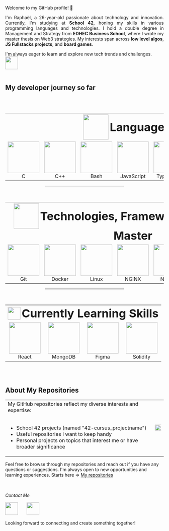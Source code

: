 Welcome to my GitHub profile! 👋

<p align="justify">
I'm Raphaël, a 26-year-old passionate about technology and innovation. Currently, I'm studying at <b>School 42</b>, honing my skills in various programming languages and technologies. I hold a double degree in Management and Strategy from <b>EDHEC Business School</b>, where I wrote my master thesis on Web3 strategies. My interests span across <b>low level algos</b>, <b>JS Fullstacks projects</b>, and <b>board games</b>.
</p>
I'm always eager to learn and explore new tech trends and challenges. <img src="https://github.com/RaphRsl/RaphRsl/assets/79993112/fd5c91d2-e3c5-4472-9eea-8bf5694579f3" height="40">
<br><br>


## My developer journey so far
<br><br>

<!-- //////////////// -->
<!-- CODING LANGUAGES -->
<!-- //////////////// -->

<!-- TABLE - start -->
<table align="center">

  <!-- HEADER - start -->
  <tr>
    <th colspan="8" align="center">
      <img src="https://github.com/RaphRsl/RaphRsl/assets/79993112/acd27840-2338-4b39-8e2c-23fb2f0d96d7" height="80" style="vertical-align: middle;">
      <h2 style="display: inline; vertical-align: middle; font-size: 36px; margin: 0;">Languages I Master</h2>
    </th>
  </tr>
<!-- HEADER - end -->

<!-- LOGOS + TEXT - start -->
  <tr>
    <!-- C -->
    <td align="center">
      <img src="https://github.com/RaphRsl/RaphRsl/assets/79993112/fcb1c7dc-e637-435d-838c-bd4b99dfba5a" height="100">
      <br>C
    </td>
    <!-- C++ -->
    <td align="center">
      <img src="https://github.com/RaphRsl/RaphRsl/assets/79993112/ff912b7b-0067-4757-b706-0c50981751e2" height="100">
      <br>C++
    </td>
    <!-- Bash -->
    <td align="center">
      <img src="https://github.com/RaphRsl/RaphRsl/assets/79993112/f0b4fb58-b07d-4138-ab61-4f19c6d51cba" height="100">
      <br>Bash
    </td>
    <!-- JS -->
    <td align="center">
      <img src="https://github.com/user-attachments/assets/d8973538-6c66-4a4b-ae66-690420b15b3c" height="100">
      <br>JavaScript
    </td>
    <!-- TS -->
    <td align="center">
      <img src="https://github.com/RaphRsl/RaphRsl/assets/79993112/1e51df4f-d6e0-4fb5-80ae-cdf7ac7f92e4" height="100">
      <br>TypeScript
    </td>
    <!-- HTML CSS -->
    <td align="center">
      <img src="https://github.com/user-attachments/assets/d40208aa-4911-4901-9087-3e906b2fabe1" height="100">
      <br>HTML/CSS
    </td>
    <!-- Python -->
    <td align="center">
      <img src="https://github.com/RaphRsl/RaphRsl/assets/79993112/3ee9df3d-5c8a-43f2-96b0-9a14b0868381" height="100">
      <br>Python
    </td>
    <!-- SQL -->
    <td align="center">
      <img src="https://github.com/user-attachments/assets/df16d2a3-af48-491b-bd2f-80d7269a4b02" height="100">
      <br>SQL
    </td>
  </tr>
<!-- LOGOS + TEXT - end -->

</table>
<!-- TABLE - end -->


<!-- LINE -->
<hr style="width: 50%; margin: auto;">
<br><br>

<!-- ////////////////// -->
<!-- TOOLS & FRAMEWORKS -->
<!-- ////////////////// -->

<!-- TABLE - start -->
<table align="center">

  <!-- HEADER - start -->
  <tr>
    <th colspan="7" align="center">
      <img src="https://github.com/RaphRsl/RaphRsl/assets/79993112/da9d6859-1631-4253-b1d9-e6b76c35f0b9" height="80" style="vertical-align: middle;">
      <h2 style="display: inline; vertical-align: middle; font-size: 36px; margin: 0;">Technologies, Frameworks and Tools I Master</h2>
    </th>
  </tr>
  <!-- HEADER - end -->

  <!-- LOGOS + TEXT - start -->
  <tr>
    <!-- Git -->
    <td align="center">
      <img src="https://github.com/RaphRsl/RaphRsl/assets/79993112/6208a275-d95d-4708-8eae-2dccc4d51a5d" height="100">
      <br>Git
    </td>
    <!-- Docker -->
    <td align="center">
      <img src="https://github.com/RaphRsl/RaphRsl/assets/79993112/7896d98b-0b19-4805-b423-c4257fd76f49" height="100">
      <br>Docker
    </td>
    <!-- Linux -->
    <td align="center">
      <img src="https://github.com/RaphRsl/RaphRsl/assets/79993112/b113a6f1-3658-4874-83b6-9005a0d62396" height="100">
      <br>Linux
    </td>
    <!-- NGINX -->
    <td align="center">
      <img src="https://github.com/RaphRsl/RaphRsl/assets/79993112/9de900e2-db96-4277-93d6-d64190379ff7" height="100">
      <br>NGINX
    </td>
    <!-- NODEJS -->
    <td align="center">
      <img src="https://raw.githubusercontent.com/bablubambal/All_logo_and_pictures/7c0ac2ceb9f9d24992ec393d11fa7337d2f92466/frameworks/nodejs.svg" height="100">
      <br>Node.js
    </td>
    <!-- Django -->
    <td align="center">
      <img src="https://github.com/RaphRsl/RaphRsl/assets/79993112/4440f660-c4af-4b95-af8d-9b64a9d2f40e" height="100">
      <br>Django
    </td>
    <!-- MySQL -->
    <td align="center">
      <img src="https://github.com/RaphRsl/RaphRsl/assets/79993112/517739bc-95b0-4560-a2e2-3c04ad0aa387" height="100">
      <br>MySQL
    </td>
  </tr>
  <!-- LOGOS + TEXT - end -->

</table>
<!-- TABLE - end -->


<!-- LINE -->
<hr style="width: 50%; margin: auto;">
<br><br>


<!-- ////////////////// -->
<!-- CURRENTLY LEARNING -->
<!-- ////////////////// -->

<!-- TABLE - start -->
<table align="center">

  <!-- HEADER - start -->
  <tr>
    <th colspan="4" align="center">
      <img src="https://github.com/RaphRsl/RaphRsl/assets/79993112/e7c61635-0940-490b-ba71-113e0d29ffe5" height="40" style="vertical-align: middle;">
      <h2 style="display: inline; vertical-align: middle; font-size: 36px; margin: 0;">Currently Learning Skills</h2>
    </th>
  </tr>
  <!-- HEADER - end -->

  <!-- LOGOS + TEXT - start -->
  <tr>
    <!-- REACT -->
    <td align="center">
      <img src="https://raw.githubusercontent.com/bablubambal/All_logo_and_pictures/7c0ac2ceb9f9d24992ec393d11fa7337d2f92466/frameworks/react.svg" height="100">
      <br>React
    </td>
    <!-- MONGO DB -->
    <td align="center">
      <img src="https://raw.githubusercontent.com/bablubambal/All_logo_and_pictures/7c0ac2ceb9f9d24992ec393d11fa7337d2f92466/databases/mongodb.svg" height="100">
      <br>MongoDB
    </td>
    <!-- FIGMA -->
    <td align="center">
      <img src="https://upload.wikimedia.org/wikipedia/commons/thumb/3/33/Figma-logo.svg/800px-Figma-logo.svg.png" height="100">
      <br>Figma
    </td>
    <!-- SOLIDITY -->
    <td align="center">
      <img src="https://github.com/RaphRsl/RaphRsl/assets/79993112/7eb4df35-db08-45b6-b7d8-0856eb67aa5d" height="100">
      <br>Solidity
    </td>
  </tr>
  <!-- LOGOS + TEXT - end -->

</table>
<!-- TABLE - end -->


<br><br>

## About My Repositories

<!-- previous version kept for later
My GitHub repositories reflect my diverse interests and expertise:
* School 42 projects (named "42-cursus_projectname")
* Useful repositories I want to keep handy
* Personal projects on topics that interest me or have broader significance

<a href="https://github.com/anuraghazra/github-readme-stats">
	<img width="30%" src="https://github-readme-stats.vercel.app/api/top-langs/?username=raphrsl&layout=compact&theme=dark" />
</a>
-->

<table align="center">
  <tr>
    <td>
      My GitHub repositories reflect my diverse interests and expertise:<br><br>
      <ul>
        <li>School 42 projects (named "42-cursus_projectname")</li>
        <li>Useful repositories I want to keep handy</li>
        <li>Personal projects on topics that interest me or have broader significance</li>
      </ul>
    </td>
    <td>
      <a href="https://github.com/anuraghazra/github-readme-stats">
        <img width="180%" src="https://github-readme-stats.vercel.app/api/top-langs/?username=raphrsl&layout=compact&theme=dark" />
      </a>
    </td>
  </tr>
</table>


Feel free to browse through my repositories and reach out if you have any questions or suggestions. I'm always open to new opportunities and learning experiences.
Starts here => [My repositories](https://github.com/RaphRsl?tab=repositories)

<br><br>
*Contact Me*

[<img src="https://github.com/RaphRsl/RaphRsl/assets/79993112/616ce3fb-b121-465f-8a98-058efa6991d9" height="40">](raphael.roussel@edhec.com)&nbsp;&nbsp;&nbsp;&nbsp;&nbsp;&nbsp;
[<img src="https://github.com/RaphRsl/RaphRsl/assets/79993112/4c8d5482-c5dc-4925-87c0-16158d044994" height="40">](https://www.linkedin.com/in/rapha%C3%ABl-roussel-377566172/)

Looking forward to connecting and create something together!

<!-- to add later if needed 
<img width="50%" src="https://github-readme-stats.vercel.app/api?username=raphrsl&show_icons=true&theme=dark" />
-->

